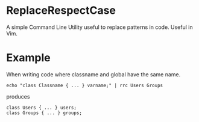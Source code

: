# ReplaceRespectCase
A simple Command Line Utility useful to replace patterns in code.
Useful in Vim.

# Example
When writing code where classname and global have the same name.
````
echo "class Classname { ... } varname;" | rrc Users Groups
`````
produces
````
class Users { ... } users;
class Groups { ... } groups;
````

